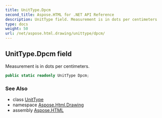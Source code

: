 ```yaml
---
title: UnitType.Dpcm
second_title: Aspose.HTML for .NET API Reference
description: UnitType field. Measurement is in dots per centimeters
type: docs
weight: 50
url: /net/aspose.html.drawing/unittype/dpcm/
---
```

## UnitType.Dpcm field

Measurement is in dots per centimeters.

```csharp
public static readonly UnitType Dpcm;
```

### See Also

* class [UnitType](../)
* namespace [Aspose.Html.Drawing](../../../aspose.html.drawing/)
* assembly [Aspose.HTML](../../../)
